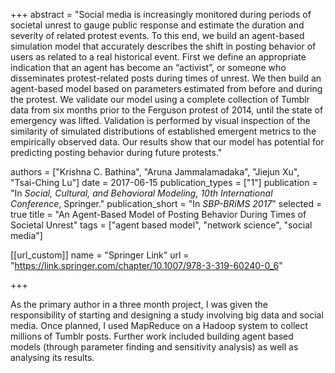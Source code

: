 +++
abstract = "Social media is increasingly monitored during periods of societal unrest to gauge public response and estimate the duration and severity of related protest events. To this end, we build an agent-based simulation model that accurately describes the shift in posting behavior of users as related to a real historical event. First we define an appropriate indication that an agent has become an “activist”, or someone who disseminates protest-related posts during times of unrest. We then build an agent-based model based on parameters estimated from before and during the protest. We validate our model using a complete collection of Tumblr data from six months prior to the Ferguson protest of 2014, until the state of emergency was lifted. Validation is performed by visual inspection of the similarity of simulated distributions of established emergent metrics to the empirically observed data. Our results show that our model has potential for predicting posting behavior during future protests."

authors = ["Krishna C. Bathina", "Aruna Jammalamadaka", "Jiejun Xu", "Tsai-Ching Lu"]
date = 2017-06-15
publication_types = ["1"]
publication = "In *Social, Cultural, and Behavioral Modeling, 10th International Conference*, Springer."
publication_short = "In *SBP-BRiMS 2017*"
selected = true
title = "An Agent-Based Model of Posting Behavior During Times of Societal Unrest"
tags = ["agent based model", "network science", "social media"]


[[url_custom]]
name = "Springer Link"
url = "https://link.springer.com/chapter/10.1007/978-3-319-60240-0_6"

+++

As the primary author in a three month project, I was given the responsibility of starting and designing a study involving big data and social media. Once planned, I used MapReduce on a Hadoop system to collect millions of Tumblr posts. Further work included building agent based models (through parameter finding and sensitivity analysis) as well as analysing its results.